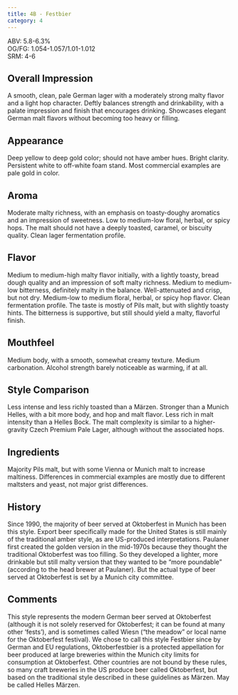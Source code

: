 ```yaml
---
title: 4B - Festbier
category: 4
---
```


ABV: 5.8-6.3%  
OG/FG: 1.054-1.057/1.01-1.012  
SRM: 4-6  

## Overall Impression
A smooth, clean, pale German lager with a moderately strong malty flavor and a light hop character. Deftly balances strength and drinkability, with a palate impression and finish that encourages drinking. Showcases elegant German malt flavors without becoming too heavy or filling.

## Appearance
Deep yellow to deep gold color; should not have amber hues. Bright clarity. Persistent white to off-white foam stand. Most commercial examples are pale gold in color.

## Aroma
Moderate malty richness, with an emphasis on toasty-doughy aromatics and an impression of sweetness. Low to medium-low floral, herbal, or spicy hops. The malt should not have a deeply toasted, caramel, or biscuity quality. Clean lager fermentation profile.

## Flavor
Medium to medium-high malty flavor initially, with a lightly toasty, bread dough quality and an impression of soft malty richness. Medium to medium-low bitterness, definitely malty in the balance. Well-attenuated and crisp, but not dry. Medium-low to medium floral, herbal, or spicy hop flavor. Clean fermentation profile. The taste is mostly of Pils malt, but with slightly toasty hints. The bitterness is supportive, but still should yield a malty, flavorful finish.

## Mouthfeel
Medium body, with a smooth, somewhat creamy texture. Medium carbonation. Alcohol strength barely noticeable as warming, if at all.

## Style Comparison
Less intense and less richly toasted than a Märzen. Stronger than a Munich Helles, with a bit more body, and hop and malt flavor. Less rich in malt intensity than a Helles Bock. The malt complexity is similar to a higher-gravity Czech Premium Pale Lager, although without the associated hops.

## Ingredients
Majority Pils malt, but with some Vienna or Munich malt to increase maltiness. Differences in commercial examples are mostly due to different maltsters and yeast, not major grist differences.

## History
Since 1990, the majority of beer served at Oktoberfest in Munich has been this style. Export beer specifically made for the United States is still mainly of the traditional amber style, as are US-produced interpretations. Paulaner first created the golden version in the mid-1970s because they thought the traditional Oktoberfest was too filling. So they developed a lighter, more drinkable but still malty version that they wanted to be “more poundable” (according to the head brewer at Paulaner). But the actual type of beer served at Oktoberfest is set by a Munich city committee.

## Comments
This style represents the modern German beer served at Oktoberfest (although it is not solely reserved for Oktoberfest; it can be found at many other ‘fests’), and is sometimes called Wiesn (“the meadow” or local name for the Oktoberfest festival). We chose to call this style Festbier since by German and EU regulations, Oktoberfestbier is a protected appellation for beer produced at large breweries within the Munich city limits for consumption at Oktoberfest. Other countries are not bound by these rules, so many craft breweries in the US produce beer called Oktoberfest, but based on the traditional style described in these guidelines as Märzen. May be called Helles Märzen.